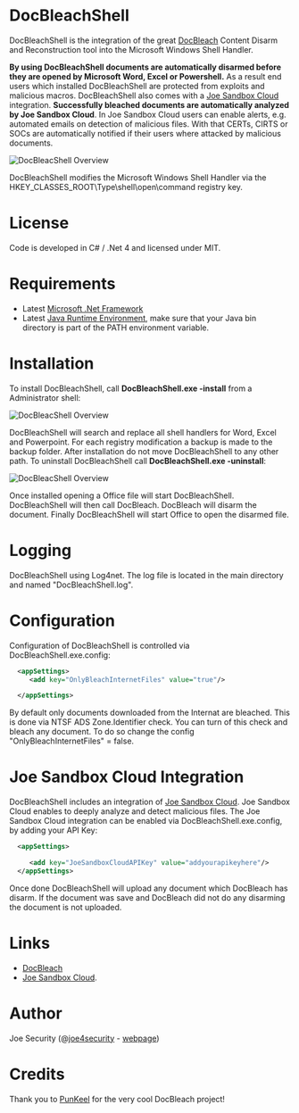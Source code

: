 # DocBleachShell

DocBleachShell is the integration of the great [DocBleach](https://github.com/docbleach/DocBleach) Content Disarm and Reconstruction tool into the Microsoft Windows Shell Handler.

**By using DocBleachShell documents are automatically disarmed before they are opened by Microsoft Word, Excel or Powershell.** As a result end users which installed DocBleachShell are protected from exploits and malicious macros. DocBleachShell also comes with a [Joe Sandbox Cloud](https://www.joesecurity.org/joe-sandbox-cloud) integration. **Successfully bleached documents are automatically analyzed by Joe Sandbox Cloud**. In Joe Sandbox Cloud users can enable alerts, e.g. automated emails on detection of malicious files. With that CERTs, CIRTS or SOCs are automatically notified if their users where attacked by malicious documents. 

![DocBleacShell Overview](https://raw.githubusercontent.com/joesecurity/docbleachshell/master/img/shell.png)

DocBleachShell modifies the Microsoft Windows Shell Handler via the HKEY_CLASSES_ROOT\Type\shell\open\command registry key. 

# License

Code is developed in C# / .Net 4 and licensed under MIT. 

# Requirements

* Latest [Microsoft .Net Framework](https://www.microsoft.com/en-us/download/details.aspx?id=53344)
* Latest [Java Runtime Environment](https://java.com/de/download/), make sure that your Java bin directory is part of the PATH environment variable.

# Installation

To install DocBleachShell, call **DocBleachShell.exe -install** from a Administrator shell:

![DocBleacShell Overview](https://raw.githubusercontent.com/joesecurity/docbleachshell/master/img/install.png)

DocBleachShell will search and replace all shell handlers for Word, Excel and Powerpoint. For each registry modification a backup is made to the backup folder. After installation do not move DocBleachShell to any other path. To uninstall DocBleachShell call **DocBleachShell.exe -uninstall**:

![DocBleacShell Overview](https://raw.githubusercontent.com/joesecurity/docbleachshell/master/img/uninstall.png)

Once installed opening a Office file will start DocBleachShell. DocBleachShell will then call DocBleach. DocBleach will disarm the document. Finally DocBleachShell will start Office to open the disarmed file.

# Logging

DocBleachShell using Log4net. The log file is located in the main directory and named "DocBleachShell.log".

# Configuration

Configuration of DocBleachShell is controlled via DocBleachShell.exe.config:

```xml
  <appSettings>
     <add key="OnlyBleachInternetFiles" value="true"/>

  </appSettings>
```

By default only documents downloaded from the Internat are bleached. This is done via NTSF ADS Zone.Identifier check. You can turn of this check and bleach any document. To do so change the config "OnlyBleachInternetFiles" = false.

# Joe Sandbox Cloud Integration

DocBleachShell includes an integration of [Joe Sandbox Cloud](https://www.joesecurity.org/joe-sandbox-cloud). Joe Sandbox Cloud enables to deeply analyze and detect malicious files. The Joe Sandbox Cloud integration can be enabled via DocBleachShell.exe.config, by adding your API Key:

```xml
  <appSettings>

     <add key="JoeSandboxCloudAPIKey" value="addyourapikeyhere"/>
  </appSettings>
```
Once done DocBleachShell will upload any document which DocBleach has disarm. If the document was save and DocBleach did not do any disarming the document is not uploaded. 

# Links

* [DocBleach](https://github.com/docbleach/DocBleach) 
* [Joe Sandbox Cloud](https://www.joesecurity.org/joe-sandbox-cloud).

# Author

Joe Security (@[joe4security](https://twitter.com/#!/joe4security) - [webpage](https://www.joesecurity.org))

# Credits

Thank you to [PunKeel](https://github.com/PunKeel) for the very cool DocBleach project!
